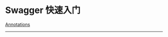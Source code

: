 # Swagger 快速入门

[Annotations][]

---
[Annotations]: https://github.com/swagger-api/swagger-core/wiki/Annotations
[springfox-swagger]: https://springfox.github.io/springfox/docs/current/#springfox-swagger-ui
